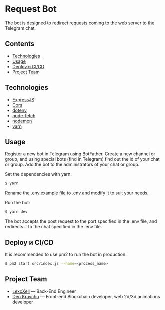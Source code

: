 # Request Bot
The bot is designed to redirect requests coming to the web server to the Telegram chat.

## Contents
- [Technologies](#Technologies)
- [Usage](#usage)
- [Deploy и CI/CD](#deploy-и-ci/cd)
- [Project Team](#project-team)

## Technologies
- [ExpressJS](https://expressjs.com/)
- [Cors](https://github.com/expressjs/cors#readme)
- [dotenv](https://github.com/motdotla/dotenv#readme)
- [node-fetch](https://github.com/node-fetch/node-fetch)
- [nodemon](https://nodemon.io/)
- [yarn](https://yarnpkg.com/)


## Usage

Register a new bot in Telegram using BotFather. Create a new channel or group, and using special bots (find in Telegram) find out the id of your chat or group. Add the bot to the administrators of your chat or group.

Set the dependencies with yarn:
```sh
$ yarn
```
Rename the .env.example file to .env and modify it to suit your needs.

Run the bot:
```sh
$ yarn dev
```

The bot accepts the post request to the port specified in the .env file, and redirects it to the chat specified in the .env file.

## Deploy и CI/CD
It is recommended to use pm2 to run the bot in production.
```sh
$ pm2 start src/index.js --name=<process_name>
```

## Project Team

- [LexxXell](https://t.me/lexxxell) — Back-End Engineer
- [Den Kravchu](https://denkravchu.com) — Front-end Blockchain developer, web 2d/3d animations developer
